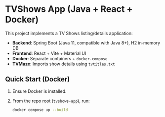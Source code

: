 # TVShows App (Java + React + Docker)

This project implements a TV Shows listing/details application:
- **Backend**: Spring Boot (Java 11, compatible with Java 8+), H2 in‑memory DB
- **Frontend**: React + Vite + Material UI
- **Docker**: Separate containers + `docker-compose`
- **TVMaze**: Imports show details using `tvtitles.txt`

## Quick Start (Docker)
1. Ensure Docker is installed.
2. From the repo root (`tvshows-app`), run:

   ```bash
   docker compose up --build
